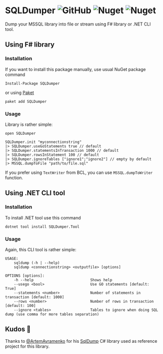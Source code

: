 ﻿# SQLDumper ![GitHub](https://img.shields.io/github/license/Dzoukr/SQLDumper?style=flat-square) ![Nuget](https://img.shields.io/nuget/v/SQLDumper?label=SQLDumper&style=flat-square) ![Nuget](https://img.shields.io/nuget/v/SQLDumper.Tool?label=SQLDumper.Tool&style=flat-square)

Dump your MSSQL library into file or stream using F# library or .NET CLI tool.

## Using F# library

### Installation

If you want to install this package manually, use usual NuGet package command

    Install-Package SQLDumper

or using [Paket](http://fsprojects.github.io/Paket/getting-started.html)

    paket add SQLDumper

### Usage

Library is rather simple:

```f#
open SQLDumper

SQLDumper.init "myconnectionstring"
|> SQLDumper.useGoStatements true // default
|> SQLDumper.statementsInTransaction 1000 // default
|> SQLDumper.rowsInStatement 100 // default
|> SQLDumper.ignoreTables ["ignore1";"ignore2"] // empty by default
|> MSSQL.dumpToFile "path/to/file.sql"
```

If you prefer using `TextWriter` from BCL, you can use `MSSQL.dumpToWriter` function.

## Using .NET CLI tool

### Installation

To install .NET tool use this command

    dotnet tool install SQLDumper.Tool

### Usage

Again, this CLI tool is rather simple:

```
USAGE:
    sqldump (-h | --help)
    sqldump <connectionstring> <outputfile> [options]

OPTIONS [options]:
    -h --help                          Shows help
    --usego <bool>                     Use GO statements [default: True]
    --statements <number>              Number of statements in transaction [default: 1000]
    --rows <number>                    Number of rows in transaction [default: 100]
    --ignore <tables>                  Tables to ignore when doing SQL dump (use comma for more tables separation)
```

## Kudos 👏

Thanks to [@ArtemAvramenko](https://github.com/ArtemAvramenko) for his [SqlDump](https://github.com/ArtemAvramenko/SqlDump) C# library used as reference project for this library.
